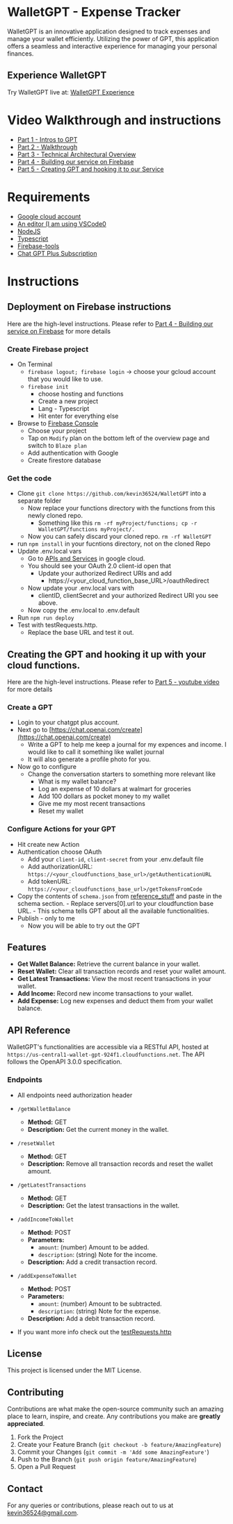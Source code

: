 # WalletGPT - Expense Tracker

WalletGPT is an innovative application designed to track expenses and manage your wallet efficiently. Utilizing the power of GPT, this application offers a seamless and interactive experience for managing your personal finances.

## Experience WalletGPT
Try WalletGPT live at: [WalletGPT Experience](https://chat.openai.com/g/g-YsCO6x6Ad-wallet-expense-tracker)

# Video Walkthrough and instructions

- [Part 1 - Intros to GPT](https://youtu.be/xFygDFqzG-U)
- [Part 2 - Walkthrough](https://youtu.be/yNESy1QgLoU)
- [Part 3 - Technical Architectural Overview](https://youtu.be/iJNq8iLX1iw)
- [Part 4 - Building our service on Firebase](https://youtu.be/DvRaepP4eCw)
- [Part 5 - Creating GPT and hooking it to our Service](https://youtu.be/-f-PnfsQTJw)

# Requirements

- [Google cloud account](https://cloud.google.com)
- [An editor (I am using VSCode0](https://code.visualstudio.com/)
- [NodeJS](https://nodejs.org/en/download)
- [Typescript](https://www.typescriptlang.org/download)
- [Firebase-tools](https://firebase.google.com/docs/cli)
- [Chat GPT Plus Subscription]()

# Instructions

## Deployment on Firebase instructions 
Here are the high-level instructions. Please refer to [Part 4 - Building our service on Firebase](https://youtu.be/DvRaepP4eCw) for more details

### Create Firebase project

- On Terminal
    - `firebase logout; firebase login` → choose your gcloud account that you would like to use.
    - `firebase init`
       - choose hosting and functions
       - Create a new project
       - Lang - Typescript
       - Hit enter for everything else
- Browse to [Firebase Console](console.firebase.google.com)
    - Choose your project
    - Tap on `Modify` plan on the bottom left of the overview page and switch to `Blaze plan`
    - Add authentication with Google
    - Create firestore database

### Get the code

- Clone `git clone https://github.com/kevin36524/WalletGPT` into a separate folder
    - Now replace your functions directory with the functions from this newly cloned repo.
      - Something like this `rm -rf myProject/functions; cp -r WalletGPT/functions myProject/.`
    - Now you can safely discard your cloned repo. `rm -rf WalletGPT`
- run `npm install` in your fucntions directory, not on the cloned Repo
- Update .env.local vars
    - Go to [APIs and Services](https://console.cloud.google.com/apis/credentials) in google cloud.
    - You should see your OAuth 2.0 client-id open that
       - Update your authorized Redirect URIs and add
          - https://<your_cloud_function_base_URL>/oauthRedirect
    - Now update your .env.local vars with
       - clientID, clientSecret and your authorized Redirect URI you see above.
    - Now copy the .env.local to .env.default
- Run `npm run deploy`
- Test with testRequests.http.
    - Replace the base URL and test it out.

## Creating the GPT and hooking it up with your cloud functions.
Here are the high-level instructions. Please refer to [Part 5 - youtube video](https://youtu.be/-f-PnfsQTJw) for more details

### Create a GPT

- Login to your chatgpt plus account.
- Next go to [https://chat.openai.com/create](https://chat.openai.com/create)
    - Write a GPT to help me keep a journal for my expences and income.
       I would like to call it something like wallet journal
    - It will also generate a profile photo for you.
- Now go to configure
    - Change the conversation starters to something more relevant like
       - What is my wallet balance?
       - Log an expense of 10 dollars at walmart for groceries
       - Add 100 dollars as pocket money to my wallet
       - Give me my most recent transactions
       - Reset my wallet


### Configure Actions for your GPT

- Hit create new Action
- Authentication choose OAuth
    - Add your `client-id`, `client-secret` from your .env.default file
    - Add authorizationURL:
       `https://<your_cloudfunctions_base_url>/getAuthenticationURL`
    - Add tokenURL:
       `https://<your_cloudfunctions_base_url>/getTokensFromCode`
- Copy the contents of `schema.json` from [reference_stuff](functions/reference_stuff/schema.json) and paste in the
    schema section.
       - Replace servers[0].url to your cloudfunction base URL.
       - This schema tells GPT about all the available functionalities.
- Publish - only to me
    - Now you will be able to try out the GPT




## Features
- **Get Wallet Balance:** Retrieve the current balance in your wallet.
- **Reset Wallet:** Clear all transaction records and reset your wallet amount.
- **Get Latest Transactions:** View the most recent transactions in your wallet.
- **Add Income:** Record new income transactions to your wallet.
- **Add Expense:** Log new expenses and deduct them from your wallet balance.

## API Reference
WalletGPT's functionalities are accessible via a RESTful API, hosted at `https://us-central1-wallet-gpt-924f1.cloudfunctions.net`. The API follows the OpenAPI 3.0.0 specification.

### Endpoints
- All endpoints need authorization header

- `/getWalletBalance`
  - **Method:** GET
  - **Description:** Get the current money in the wallet.
- `/resetWallet`
  - **Method:** GET
  - **Description:** Remove all transaction records and reset the wallet amount.
- `/getLatestTransactions`
  - **Method:** GET
  - **Description:** Get the latest transactions in the wallet.
- `/addIncomeToWallet`
  - **Method:** POST
  - **Parameters:**
    - `amount`: (number) Amount to be added.
    - `description`: (string) Note for the income.
  - **Description:** Add a credit transaction record.
- `/addExpenseToWallet`
  - **Method:** POST
  - **Parameters:**
    - `amount`: (number) Amount to be subtracted.
    - `description`: (string) Note for the expense.
  - **Description:** Add a debit transaction record.

- If you want more info check out the [testRequests.http](reference_stuff/testRequests.http)

## License
This project is licensed under the MIT License.

## Contributing
Contributions are what make the open-source community such an amazing place to learn, inspire, and create. Any contributions you make are **greatly appreciated**.

1. Fork the Project
2. Create your Feature Branch (`git checkout -b feature/AmazingFeature`)
3. Commit your Changes (`git commit -m 'Add some AmazingFeature'`)
4. Push to the Branch (`git push origin feature/AmazingFeature`)
5. Open a Pull Request

## Contact
For any queries or contributions, please reach out to us at kevin36524@gmail.com.


